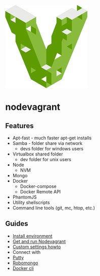 ![Nodevagrant](docs/imgs/nvagrant.png)

# nodevagrant

## Features

* Apt-fast - much faster apt-get installs
* Samba - folder share via network
  * devs folder for windows users
* Virtualbox shared folder
  * dev folder for unix users
* Node
  * NVM
* Mongo
* Docker
  * Docker-compose
  * Docker Remote API
* PhantomJS
* Utility shellscripts
* Command line tools (git, mc, htop, etc.)

## Guides

* [Install environment](https://github.com/vargaLaszlo/nodevagrant/blob/master/docs/install-environment.md)
* [Get and run Nodevagrant](https://github.com/vargaLaszlo/nodevagrant/blob/master/docs/install-nodevagrant.md)
* [Custom settings howto](https://github.com/vargaLaszlo/nodevagrant/blob/master/docs/custom-settings.md)
* Connect with
 * [Putty](https://github.com/vargaLaszlo/nodevagrant/blob/master/docs/putty.md)
 * [Robomongo](https://github.com/vargaLaszlo/nodevagrant/blob/master/docs/robomongo.md)
 * [Docker cli](https://github.com/vargaLaszlo/nodevagrant/blob/master/docs/docker-cli.md)

